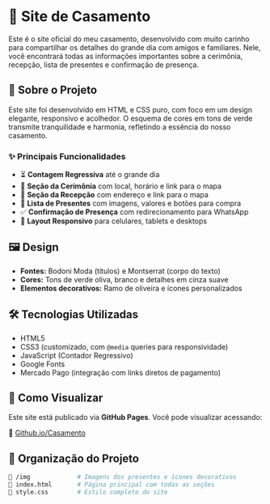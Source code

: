 # 💍 Site de Casamento

Este é o site oficial do meu casamento, desenvolvido com muito carinho para compartilhar os detalhes do grande dia com amigos e familiares. Nele, você encontrará todas as informações importantes sobre a cerimônia, recepção, lista de presentes e confirmação de presença.

## 🌿 Sobre o Projeto

Este site foi desenvolvido em HTML e CSS puro, com foco em um design elegante, responsivo e acolhedor. O esquema de cores em tons de verde transmite tranquilidade e harmonia, refletindo a essência do nosso casamento.

### ✨ Principais Funcionalidades

- ⏳ **Contagem Regressiva** até o grande dia
- 💒 **Seção da Cerimônia** com local, horário e link para o mapa
- 🎉 **Seção da Recepção** com endereço e link para o mapa
- 🎁 **Lista de Presentes** com imagens, valores e botões para compra
- ✅ **Confirmação de Presença** com redirecionamento para WhatsApp
- 📱 **Layout Responsivo** para celulares, tablets e desktops

## 🖼️ Design

- **Fontes:** Bodoni Moda (títulos) e Montserrat (corpo do texto)
- **Cores:** Tons de verde oliva, branco e detalhes em cinza suave
- **Elementos decorativos:** Ramo de oliveira e ícones personalizados

## 🛠️ Tecnologias Utilizadas

- HTML5
- CSS3 (customizado, com `@media` queries para responsividade)
- JavaScript (Contador Regressivo)
- Google Fonts
- Mercado Pago (integração com links diretos de pagamento)

## 🚀 Como Visualizar

Este site está publicado via **GitHub Pages**. Você pode visualizar acessando:

🔗 [Github.io/Casamento](https://adonae.github.io/Casamento/)

## 📁 Organização do Projeto

```bash
📁 /img             # Imagens dos presentes e ícones decorativos
📄 index.html       # Página principal com todas as seções
📄 style.css        # Estilo completo do site

